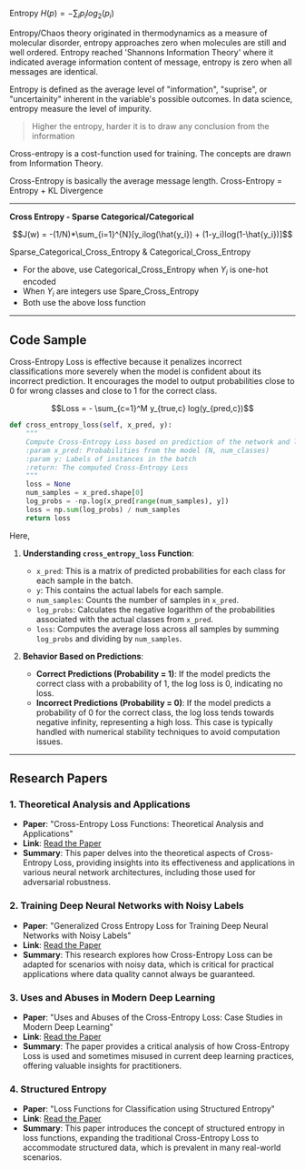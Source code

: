 Entropy $H(p)=-\sum_{i}p_ilog_2(p_i)$

Entropy/Chaos theory originated in thermodynamics as a measure of molecular disorder, entropy approaches zero when molecules are still and well ordered. Entropy reached 'Shannons Information Theory' where it indicated average information content of message, entropy is zero when all messages are identical.

Entropy is defined as the average level of "information", "suprise", or "uncertainity" inherent in the variable's possible outcomes. In data science, entropy measure the level of impurity.

> Higher the entropy, harder it is to draw any conclusion from the information

Cross-entropy is a cost-function used for training. The concepts are drawn from Information Theory.

Cross-Entropy is basically the average message length. Cross-Entropy = Entropy + KL Divergence

---

**Cross Entropy - Sparse Categorical/Categorical**

$$J(w) = -(1/N)*\sum_{i=1}^{N}[y_ilog(\hat{y_i}) + (1-y_i)log(1-\hat{y_i})]$$

Sparse_Categorical_Cross_Entropy & Categorical_Cross_Entropy

- For the above, use Categorical_Cross_Entropy when $Y_i$ is one-hot encoded
- When $Y_i$ are integers use Spare_Cross_Entropy
- Both use the above loss function


---
## Code Sample

Cross-Entropy Loss is effective because it penalizes incorrect classifications more severely when the model is confident about its incorrect prediction. It encourages the model to output probabilities close to 0 for wrong classes and close to 1 for the correct class.

$$Loss = - \sum_{c=1}^M y_{true,c} log(y_{pred,c})$$

```python 
def cross_entropy_loss(self, x_pred, y):  
    """  
    Compute Cross-Entropy Loss based on prediction of the network and labels   
    :param x_pred: Probabilities from the model (N, num_classes)    
    :param y: Labels of instances in the batch    
    :return: The computed Cross-Entropy Loss    
    """    
    loss = None  
    num_samples = x_pred.shape[0]  
    log_probs = -np.log(x_pred[range(num_samples), y])  
    loss = np.sum(log_probs) / num_samples  
    return loss
```

Here, 
1. **Understanding `cross_entropy_loss` Function**:
   - `x_pred`: This is a matrix of predicted probabilities for each class for each sample in the batch.
   - `y`: This contains the actual labels for each sample.
   - `num_samples`: Counts the number of samples in `x_pred`.
   - `log_probs`: Calculates the negative logarithm of the probabilities associated with the actual classes from `x_pred`.
   - `loss`: Computes the average loss across all samples by summing `log_probs` and dividing by `num_samples`.

2. **Behavior Based on Predictions**:
   - **Correct Predictions (Probability = 1)**: If the model predicts the correct class with a probability of 1, the log loss is 0, indicating no loss.
   - **Incorrect Predictions (Probability = 0)**: If the model predicts a probability of 0 for the correct class, the log loss tends towards negative infinity, representing a high loss. This case is typically handled with numerical stability techniques to avoid computation issues.

---
## Research Papers

### 1. Theoretical Analysis and Applications
- **Paper**: "Cross-Entropy Loss Functions: Theoretical Analysis and Applications"
- **Link**: [Read the Paper](https://ar5iv.org/html/2304.07288)
- **Summary**: This paper delves into the theoretical aspects of Cross-Entropy Loss, providing insights into its effectiveness and applications in various neural network architectures, including those used for adversarial robustness.

### 2. Training Deep Neural Networks with Noisy Labels
- **Paper**: "Generalized Cross Entropy Loss for Training Deep Neural Networks with Noisy Labels"
- **Link**: [Read the Paper](https://ar5iv.org/html/1805.07836)
- **Summary**: This research explores how Cross-Entropy Loss can be adapted for scenarios with noisy data, which is critical for practical applications where data quality cannot always be guaranteed.

### 3. Uses and Abuses in Modern Deep Learning
- **Paper**: "Uses and Abuses of the Cross-Entropy Loss: Case Studies in Modern Deep Learning"
- **Link**: [Read the Paper](https://ar5iv.org/html/2011.05231)
- **Summary**: The paper provides a critical analysis of how Cross-Entropy Loss is used and sometimes misused in current deep learning practices, offering valuable insights for practitioners.

### 4. Structured Entropy
- **Paper**: "Loss Functions for Classification using Structured Entropy"
- **Link**: [Read the Paper](https://ar5iv.org/html/2206.07122)
- **Summary**: This paper introduces the concept of structured entropy in loss functions, expanding the traditional Cross-Entropy Loss to accommodate structured data, which is prevalent in many real-world scenarios.

